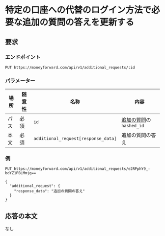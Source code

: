 # 特定の口座への代替のログイン方法で必要な追加の質問の答えを更新する

## 要求

### エンドポイント

```
PUT https://moneyforward.com/api/v1/additional_requests/:id
```

### パラメーター

| 場所 | 随意性 | 名称 | 内容 |
| ---- | ---- | ---- | --- |
| パス | 必須 | `id` | [追加の質問](https://github.com/moneyforward/api-doc/blob/master/additional_requests_create.md)の `hashed_id` |
| 本文 | 必須 | `additional_request[response_data]` | 追加の質問の答え |

### 例

```
PUT https://moneyforward.com/api/v1/additional_requests/e2RPphY9_-bdYZ1PBLMmjg==

{
  "additional_request": {
    "response_data": "追加の質問の答え"
  }
}
```

## 応答の本文

なし
